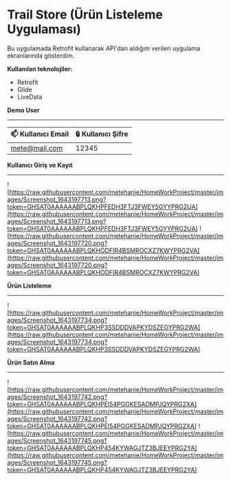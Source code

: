 # Trail Store (Ürün Listeleme Uygulaması)

Bu uygulamada Retrofit kullanarak API'dan aldığım verileri uygulama ekranlarında gösterdim.

**Kullanılan teknolojiler:**

* Retrofit
* Glide
* LiveData

**Demo User**

---

| 📫 Kullanıcı Email  | 🔒 Kullanıcı Şifre |
| ------------- | ------------- |
| mete@mail.com  | 12345  |



**Kullanıcı Giriş ve Kayıt**

---

![https://raw.githubusercontent.com/metehanie/HomeWorkProject/master/images/Screenshot_1643197713.png?token=GHSAT0AAAAAABPLQKHPFEDH3FTJ3FWEY5GYYPRG2UA](https://raw.githubusercontent.com/metehanie/HomeWorkProject/master/images/Screenshot_1643197713.png?token=GHSAT0AAAAAABPLQKHPFEDH3FTJ3FWEY5GYYPRG2UA)
![https://raw.githubusercontent.com/metehanie/HomeWorkProject/master/images/Screenshot_1643197720.png?token=GHSAT0AAAAAABPLQKHODFIR4BSMROCXZ7KWYPRG2VA](https://raw.githubusercontent.com/metehanie/HomeWorkProject/master/images/Screenshot_1643197720.png?token=GHSAT0AAAAAABPLQKHODFIR4BSMROCXZ7KWYPRG2VA)



**Ürün Listeleme**

---

![https://raw.githubusercontent.com/metehanie/HomeWorkProject/master/images/Screenshot_1643197734.png?token=GHSAT0AAAAAABPLQKHP3SSDDDVAPKYDSZEGYPRG2WA](https://raw.githubusercontent.com/metehanie/HomeWorkProject/master/images/Screenshot_1643197734.png?token=GHSAT0AAAAAABPLQKHP3SSDDDVAPKYDSZEGYPRG2WA)


**Ürün Satın Alma**

---

![https://raw.githubusercontent.com/metehanie/HomeWorkProject/master/images/Screenshot_1643197742.png?token=GHSAT0AAAAAABPLQKHPEI54PGGKESADMPJQYPRG2XA](https://raw.githubusercontent.com/metehanie/HomeWorkProject/master/images/Screenshot_1643197742.png?token=GHSAT0AAAAAABPLQKHPEI54PGGKESADMPJQYPRG2XA)
![https://raw.githubusercontent.com/metehanie/HomeWorkProject/master/images/Screenshot_1643197745.png?token=GHSAT0AAAAAABPLQKHP454KYWAGJTZ3BJEEYPRG2YA](https://raw.githubusercontent.com/metehanie/HomeWorkProject/master/images/Screenshot_1643197745.png?token=GHSAT0AAAAAABPLQKHP454KYWAGJTZ3BJEEYPRG2YA)
